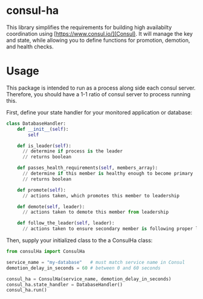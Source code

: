 # consul-ha

This library simplifies the requirements for building high availabilty
coordination using [https://www.consul.io/](Consul).  It will manage the
key and state, while allowing you to define functions for promotion,
demotion, and health checks.

# Usage

This package is intended to run as a process along side each consul
server.  Therefore, you should have a 1-1 ratio of consul server to
process running this.

First, define your state handler for your monitored application or
database:

```python
class DatabaseHandler:
    def __init__(self):
        self

    def is_leader(self):
      // determine if process is the leader
      // returns boolean

    def passes_health_requirements(self, members_array):
      // determine if this member is healthy enough to become primary 
      // returns boolean

    def promote(self):
      // actions taken, which promotes this member to leadership

    def demote(self, leader):
      // actions taken to demote this member from leadership

    def follow_the_leader(self, leader):
      // actions taken to ensure secondary member is following proper leader
```

Then, supply your initialized class to the a ConsulHa class:

```python
from consulHa import ConsulHa

service_name = "my-database"   # must match service name in Consul
demotion_delay_in_seconds = 60 # between 0 and 60 seconds

consul_ha = ConsulHa(service_name, demotion_delay_in_seconds)
consul_ha.state_handler = DatabaseHandler()
consul_ha.run()
```
